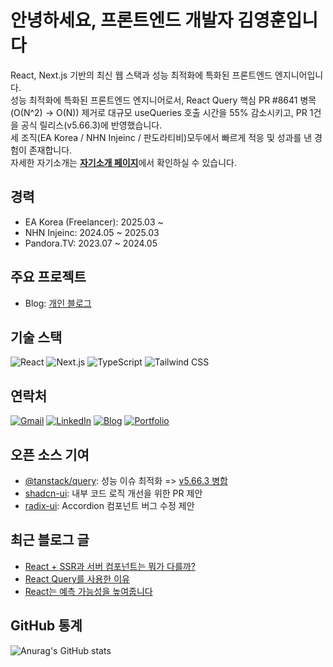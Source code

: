 # 안녕하세요, 프론트엔드 개발자 김영훈입니다

React, Next.js 기반의 최신 웹 스택과 성능 최적화에 특화된 프론트엔드 엔지니어입니다.<br/>
성능 최적화에 특화된 프론트엔드 엔지니어로서, React Query 핵심 PR #8641 병목(O(N^2) → O(N)) 제거로 대규모 useQueries 호출 시간을 55% 감소시키고, PR 1건을 공식 릴리스(v5.66.3)에 반영했습니다.<br/>
세 조직(EA Korea / NHN Injeinc / 판도라티비)모두에서 빠르게 적응 및 성과를 낸 경험이 존재합니다.<br/>
자세한 자기소개는 [**자기소개 페이지**](https://www.joseph0926.com/about)에서 확인하실 수 있습니다.

## 경력

- EA Korea (Freelancer): 2025.03 ~
- NHN Injeinc: 2024.05 ~ 2025.03
- Pandora.TV: 2023.07 ~ 2024.05

## 주요 프로젝트

- Blog: [개인 블로그](https://github.com/joseph0926/blog)

## 기술 스택

![React](https://img.shields.io/badge/React-61DAFB?style=flat&logo=react&logoColor=white)
![Next.js](https://img.shields.io/badge/Next.js-000000?style=flat&logo=nextdotjs&logoColor=white)
![TypeScript](https://img.shields.io/badge/TypeScript-3178C6?style=flat&logo=typescript&logoColor=white)
![Tailwind CSS](https://img.shields.io/badge/Tailwind%20CSS-38B2AC?style=flat&logo=tailwindcss&logoColor=white)

## 연락처

[![Gmail](https://img.shields.io/badge/Gmail-D14836?style=flat&logo=gmail&logoColor=white)](mailto:joseph0926.dev@gmail.com)
[![LinkedIn](https://img.shields.io/badge/LinkedIn-0A66C2?style=flat&logo=linkedin&logoColor=white)](https://www.linkedin.com/in/joseph0926)
[![Blog](https://img.shields.io/badge/Blog-FF5722?style=flat&logo=blogger&logoColor=white)](https://joseph0926.tistory.com)
[![Portfolio](https://img.shields.io/badge/Portfolio-000000?style=flat&logo=vercel&logoColor=white)](https://www.joseph0926.com)

## 오픈 소스 기여

- [@tanstack/query](https://github.com/TanStack/query/pull/8641): 성능 이슈 최적화 => [v5.66.3 병합](https://github.com/TanStack/query/releases/tag/v5.66.3)
- [shadcn-ui](https://github.com/shadcn-ui/ui/pull/4745): 내부 코드 로직 개선을 위한 PR 제안
- [radix-ui](https://github.com/radix-ui/primitives/issues/2832#issuecomment-2327829491): Accordion 컴포넌트 버그 수정 제안

## 최근 블로그 글

- [React + SSR과 서버 컴포넌트는 뭐가 다를까?](https://joseph0926.tistory.com/128) 
- [React Query를 사용한 이유](https://joseph0926.tistory.com/114)
- [React는 예측 가능성을 높여줍니다](https://www.joseph0926.com/post/2025-06-22-react-react-component)

## GitHub 통계

![Anurag's GitHub stats](https://github-readme-stats.vercel.app/api?username=joseph0926&show_icons=true&theme=radical)

